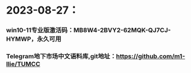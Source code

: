 # 2023-08-27：
### win10-11专业版激活码：MB8W4-2BVY2-62MQK-QJ7CJ-HYMWP，永久可用

### Telegram地下市场中文语料库,git地址：https://github.com/m1-llie/TUMCC
